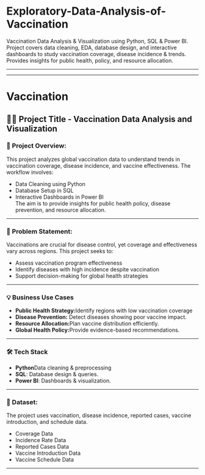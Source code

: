 # Exploratory-Data-Analysis-of-Vaccination
Vaccination Data Analysis &amp; Visualization using Python, SQL &amp; Power BI. Project covers data cleaning, EDA, database design, and interactive dashboards to study vaccination coverage, disease incidence &amp; trends. Provides insights for public health, policy, and resource allocation.<hr><hr>

# Vaccination

 <h2>👨‍💼 Project Title - Vaccination Data Analysis and Visualization</h2>

<h3>📌 Project Overview:</h3>
This project analyzes global vaccination data to understand trends in vaccination coverage, disease incidence, and vaccine effectiveness. The workflow involves:
   <ul>
     <li>Data Cleaning using Python</li>
     <li>Database Setup in SQL</li>
     <li>Interactive Dashboards in Power BI</li>
   The aim is to provide insights for public health policy, disease prevention, and resource allocation.</ul><hr>
<h3>🎯 Problem Statement:</h3>
Vaccinations are crucial for disease control, yet coverage and effectiveness vary across regions. This project seeks to:
   <ul>
     <li>Assess vaccination program effectiveness</li>
     <li>Identify diseases with high incidence despite vaccination</li>
     <li>Support decision-making for global health strategies</li></ul><hr>
<h3>💡 Business Use Cases</h3>
    <ul>
  <li><b>Public Health Strategy:</b>Identify regions with low vaccination coverage</li>
  <li><b>Disease Prevention:</b> Detect diseases showing poor vaccine impact.</li>
  <li><b>Resource Allocation:</b>Plan vaccine distribution efficiently.</li>
  <li><b>Global Health Policy:</b>Provide evidence-based recommendations.</li>
</ul><hr>
   
<h3>🛠️ Tech Stack</h3>
<ul>
  <li><b>Python</b>Data cleaning & preprocessing</li>
  <li><b>SQL</b>: Database design & queries.</li>
  <li><b>Power BI</b>: Dashboards & visualization.</li>
</ul><hr>

<h3>📂 Dataset:</h3>
The project uses vaccination, disease incidence, reported cases, vaccine introduction, and schedule data.
   <ul>
     <li>Coverage Data</li>
     <li>Incidence Rate Data</li>
     <li>Reported Cases Data</li>
     <li>Vaccine Introduction Data</li>
     <li>Vaccine Schedule Data</li>
   </ul><hr>
